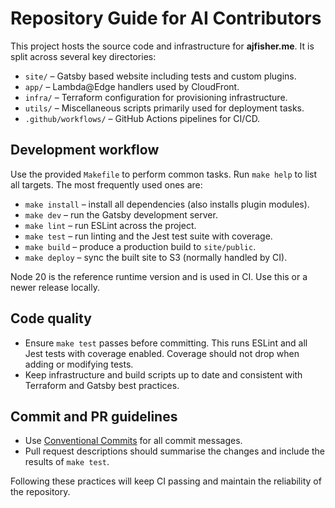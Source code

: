 # Repository Guide for AI Contributors

This project hosts the source code and infrastructure for **ajfisher.me**. It is split across several key directories:

- `site/` – Gatsby based website including tests and custom plugins.
- `app/` – Lambda@Edge handlers used by CloudFront.
- `infra/` – Terraform configuration for provisioning infrastructure.
- `utils/` – Miscellaneous scripts primarily used for deployment tasks.
- `.github/workflows/` – GitHub Actions pipelines for CI/CD.

## Development workflow

Use the provided `Makefile` to perform common tasks. Run `make help` to list all targets. The most frequently used ones are:

- `make install` – install all dependencies (also installs plugin modules).
- `make dev` – run the Gatsby development server.
- `make lint` – run ESLint across the project.
- `make test` – run linting and the Jest test suite with coverage.
- `make build` – produce a production build to `site/public`.
- `make deploy` – sync the built site to S3 (normally handled by CI).

Node 20 is the reference runtime version and is used in CI. Use this or a newer release locally.

## Code quality

- Ensure `make test` passes before committing. This runs ESLint and all Jest tests with coverage enabled. Coverage should not drop when adding or modifying tests.
- Keep infrastructure and build scripts up to date and consistent with Terraform and Gatsby best practices.

## Commit and PR guidelines

- Use [Conventional Commits](https://www.conventionalcommits.org/) for all commit messages.
- Pull request descriptions should summarise the changes and include the results of `make test`.

Following these practices will keep CI passing and maintain the reliability of the repository.
